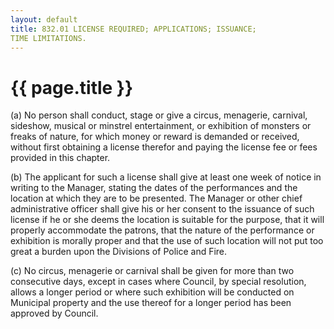 ```yaml
---
layout: default 
title: 832.01 LICENSE REQUIRED; APPLICATIONS; ISSUANCE;
TIME LIMITATIONS.
---
```


{{ page.title }}
================

​(a) No person shall conduct, stage or give a circus, menagerie,
carnival, sideshow, musical or minstrel entertainment, or exhibition of
monsters or freaks of nature, for which money or reward is demanded or
received, without first obtaining a license therefor and paying the
license fee or fees provided in this chapter.

​(b) The applicant for such a license shall give at least one week of
notice in writing to the Manager, stating the dates of the performances
and the location at which they are to be presented. The Manager or other
chief administrative officer shall give his or her consent to the
issuance of such license if he or she deems the location is suitable for
the purpose, that it will properly accommodate the patrons, that the
nature of the performance or exhibition is morally proper and that the
use of such location will not put too great a burden upon the Divisions
of Police and Fire.

​(c) No circus, menagerie or carnival shall be given for more than two
consecutive days, except in cases where Council, by special resolution,
allows a longer period or where such exhibition will be conducted on
Municipal property and the use thereof for a longer period has been
approved by Council.
